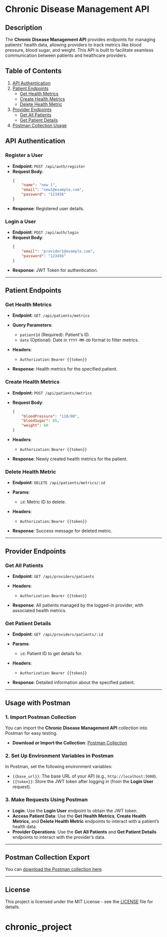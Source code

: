 # Chronic Disease Management API

## Description

The **Chronic Disease Management API** provides endpoints for managing patients' health data, allowing providers to track metrics like blood pressure, blood sugar, and weight. This API is built to facilitate seamless communication between patients and healthcare providers.

## Table of Contents

1. [API Authentication](#api-authentication)
2. [Patient Endpoints](#patient-endpoints)
   - [Get Health Metrics](#get-health-metrics)
   - [Create Health Metrics](#create-health-metrics)
   - [Delete Health Metric](#delete-health-metric)
3. [Provider Endpoints](#provider-endpoints)
   - [Get All Patients](#get-all-patients)
   - [Get Patient Details](#get-patient-details)
4. [Postman Collection Usage](#usage-with-postman)

## API Authentication

### Register a User

- **Endpoint**: `POST /api/auth/register`
- **Request Body**:
    ```json
    {
        "name": "new 1",
        "email": "new1@example.com",
        "password": "123456"
    }
    ```
- **Response**: Registered user details.

### Login a User

- **Endpoint**: `POST /api/auth/login`
- **Request Body**:
    ```json
    {
        "email": "provider1@example.com",
        "password": "123456"
    }
    ```
- **Response**: JWT Token for authentication.

---

## Patient Endpoints

### Get Health Metrics

- **Endpoint**: `GET /api/patients/metrics`
- **Query Parameters**:
    - `patientId` (Required): Patient's ID.
    - `date` (Optional): Date in `YYYY-MM-DD` format to filter metrics.
  
- **Headers**:
    - `Authorization`: `Bearer {{token}}`

- **Response**: Health metrics for the specified patient.

### Create Health Metrics

- **Endpoint**: `POST /api/patients/metrics`
- **Request Body**:
    ```json
    {
        "bloodPressure": "110/80",
        "bloodSugar": 85,
        "weight": 60
    }
    ```

- **Headers**:
    - `Authorization`: `Bearer {{token}}`

- **Response**: Newly created health metrics for the patient.

### Delete Health Metric

- **Endpoint**: `DELETE /api/patients/metrics/:id`
- **Params**:
    - `id`: Metric ID to delete.
  
- **Headers**:
    - `Authorization`: `Bearer {{token}}`

- **Response**: Success message for deleted metric.

---

## Provider Endpoints

### Get All Patients

- **Endpoint**: `GET /api/providers/patients`
- **Headers**:
    - `Authorization`: `Bearer {{token}}`

- **Response**: All patients managed by the logged-in provider, with associated health metrics.

### Get Patient Details

- **Endpoint**: `GET /api/providers/patients/:id`
- **Params**:
    - `id`: Patient ID to get details for.
  
- **Headers**:
    - `Authorization`: `Bearer {{token}}`

- **Response**: Detailed information about the specified patient.

---

## Usage with Postman

### 1. Import Postman Collection

You can import the **Chronic Disease Management API** collection into Postman for easy testing.

- **Download or Import the Collection**: [Postman Collection](https://galactic-flare-458838.postman.co/workspace/Floatr_~8d6aa2f0-b115-4be1-acf2-63939f44bca2/collection/17939827-7a587472-f401-4396-8182-68d0d7751fb4?action=share&source=collection_link&creator=17939827)

### 2. Set Up Environment Variables in Postman

In Postman, set the following environment variables:

- `{{base_url}}`: The base URL of your API (e.g., `http://localhost:5000`).
- `{{token}}`: Store the JWT token after logging in (from the **Login User** request).

### 3. Make Requests Using Postman

- **Login**: Use the **Login User** endpoint to obtain the JWT token.
- **Access Patient Data**: Use the **Get Health Metrics**, **Create Health Metrics**, and **Delete Health Metric** endpoints to interact with a patient’s health data.
- **Provider Operations**: Use the **Get All Patients** and **Get Patient Details** endpoints to interact with the provider’s data.

---

## Postman Collection Export

You can [download the Postman collection here](https://galactic-flare-458838.postman.co/workspace/Floatr_~8d6aa2f0-b115-4be1-acf2-63939f44bca2/collection/17939827-7a587472-f401-4396-8182-68d0d7751fb4?action=share&source=collection_link&creator=17939827).

---

## License

This project is licensed under the MIT License - see the [LICENSE](LICENSE) file for details.

# chronic_project
